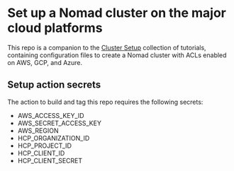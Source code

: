 # Set up a Nomad cluster on the major cloud platforms

This repo is a companion to the [Cluster Setup](https://developer.hashicorp.com/nomad/tutorials/cluster-setup) collection of tutorials, containing configuration files to create a Nomad cluster with ACLs enabled on AWS, GCP, and Azure.

## Setup action secrets

The action to build and tag this repo requires the following secrets:

- AWS_ACCESS_KEY_ID
- AWS_SECRET_ACCESS_KEY
- AWS_REGION
- HCP_ORGANIZATION_ID
- HCP_PROJECT_ID
- HCP_CLIENT_ID
- HCP_CLIENT_SECRET
